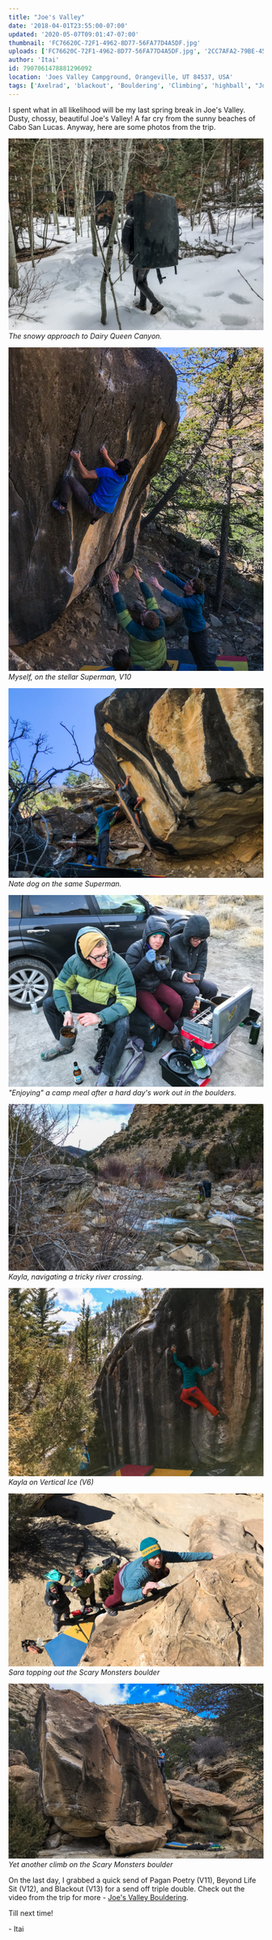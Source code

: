```yaml
---
title: "Joe's Valley"
date: '2018-04-01T23:55:00-07:00'
updated: '2020-05-07T09:01:47-07:00'
thumbnail: 'FC76620C-72F1-4962-8D77-56FA77D4A5DF.jpg'
uploads: ['FC76620C-72F1-4962-8D77-56FA77D4A5DF.jpg', '2CC7AFA2-79BE-4574-B005-8FA89A1FB5D4.jpg', 'CA191603-3AA6-4700-8E69-BC6BE1BF8A6B.jpg', '23C42AA7-4560-4EDC-84EE-B7BBDB608261.jpg', '758DCBD6-4962-4EAF-9F8B-8A2E96023BA1.jpg', 'A87ABA34-9F69-41C2-B4D9-37C41C44C78E.jpg', 'CA48555E-6278-4182-A5E9-82E4381B3E1E.jpg', 'D56ED765-9D6E-4A2F-8800-773937580A8D.jpg']
author: 'Itai'
id: 7907061478881296092
location: 'Joes Valley Campground, Orangeville, UT 84537, USA'
tags: ['Axelrad', 'blackout', 'Bouldering', 'Climbing', 'highball', "Joe's", 'sandstone', 'utah', 'Valley']
---
```

I spent what in all likelihood will be my last spring break in Joe's Valley. Dusty, chossy, beautiful Joe's Valley! A far cry from the sunny beaches of Cabo San Lucas. Anyway, here are some photos from the trip.

![The snowy approach to Dairy Queen Canyon.](uploads/FC76620C-72F1-4962-8D77-56FA77D4A5DF.jpg)*The snowy approach to Dairy Queen Canyon.*

![Myself, on the stellar Superman, V10](uploads/2CC7AFA2-79BE-4574-B005-8FA89A1FB5D4.jpg)*Myself, on the stellar Superman, V10*

![Nate dog on the same Superman.](uploads/CA191603-3AA6-4700-8E69-BC6BE1BF8A6B.jpg)*Nate dog on the same Superman.*

!["Enjoying" a camp meal after a hard day's work out in the boulders.](uploads/23C42AA7-4560-4EDC-84EE-B7BBDB608261.jpg)*"Enjoying" a camp meal after a hard day's work out in the boulders.*

![Kayla, navigating a tricky river crossing.](uploads/758DCBD6-4962-4EAF-9F8B-8A2E96023BA1.jpg)*Kayla, navigating a tricky river crossing.*

![Kayla on Vertical Ice (V6)](uploads/A87ABA34-9F69-41C2-B4D9-37C41C44C78E.jpg)*Kayla on Vertical Ice (V6)*

![Sara topping out the Scary Monsters boulder](uploads/CA48555E-6278-4182-A5E9-82E4381B3E1E.jpg)*Sara topping out the Scary Monsters boulder*

![Yet another climb on the Scary Monsters boulder](uploads/D56ED765-9D6E-4A2F-8800-773937580A8D.jpg)*Yet another climb on the Scary Monsters boulder*

On the last day, I grabbed a quick send of Pagan Poetry (V11), Beyond Life Sit (V12), and Blackout (V13) for a send off triple double. Check out the video from the trip for more - [Joe's Valley Bouldering](https://www.youtube.com/watch?v=rt1nZMkSDnQ).

Till next time!

\- Itai
